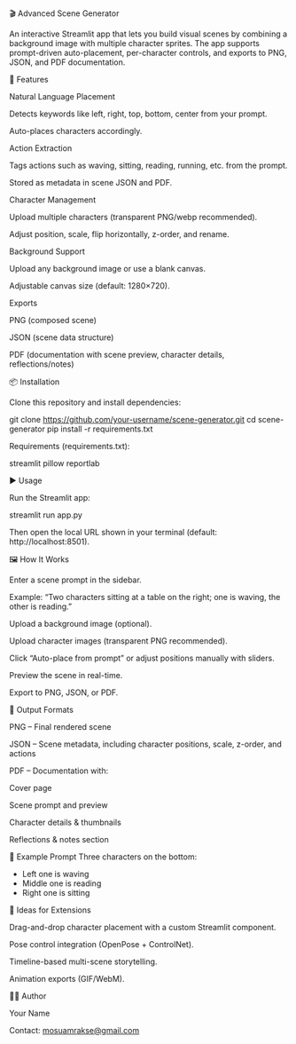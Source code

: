 🎬 Advanced Scene Generator

An interactive Streamlit app that lets you build visual scenes by combining a background image with multiple character sprites.
The app supports prompt-driven auto-placement, per-character controls, and exports to PNG, JSON, and PDF documentation.

🚀 Features

Natural Language Placement

Detects keywords like left, right, top, bottom, center from your prompt.

Auto-places characters accordingly.

Action Extraction

Tags actions such as waving, sitting, reading, running, etc. from the prompt.

Stored as metadata in scene JSON and PDF.

Character Management

Upload multiple characters (transparent PNG/webp recommended).

Adjust position, scale, flip horizontally, z-order, and rename.

Background Support

Upload any background image or use a blank canvas.

Adjustable canvas size (default: 1280×720).

Exports

PNG (composed scene)

JSON (scene data structure)

PDF (documentation with scene preview, character details, reflections/notes)

📦 Installation

Clone this repository and install dependencies:

git clone https://github.com/your-username/scene-generator.git
cd scene-generator
pip install -r requirements.txt


Requirements (requirements.txt):

streamlit
pillow
reportlab

▶️ Usage

Run the Streamlit app:

streamlit run app.py


Then open the local URL shown in your terminal (default: http://localhost:8501).

🖼️ How It Works

Enter a scene prompt in the sidebar.

Example:
“Two characters sitting at a table on the right; one is waving, the other is reading.”

Upload a background image (optional).

Upload character images (transparent PNG recommended).

Click “Auto-place from prompt” or adjust positions manually with sliders.

Preview the scene in real-time.

Export to PNG, JSON, or PDF.

📂 Output Formats

PNG – Final rendered scene

JSON – Scene metadata, including character positions, scale, z-order, and actions

PDF – Documentation with:

Cover page

Scene prompt and preview

Character details & thumbnails

Reflections & notes section

🧩 Example Prompt
Three characters on the bottom:
- Left one is waving
- Middle one is reading
- Right one is sitting

🧪 Ideas for Extensions

Drag-and-drop character placement with a custom Streamlit component.

Pose control integration (OpenPose + ControlNet).

Timeline-based multi-scene storytelling.

Animation exports (GIF/WebM).

👨‍💻 Author

Your Name

Contact: mosuamrakse@gmail.com
